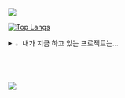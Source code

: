 
<img src="https://capsule-render.vercel.app/api?type=waving&color=260C73&height=500&section=header&text=ReadMe&fontSize=60"/>

[![Top Langs](https://github-readme-stats.vercel.app/api/top-langs/?username=wntjd7892)](https://github.com/anuraghazra/github-readme-stats)

<details>
<summary>
  <img src="https://raw.githubusercontent.com/Tarikul-Islam-Anik/Animated-Fluent-Emojis/master/Emojis/Hand%20gestures/Eyes.png" alt="Eyes" width="2%" /> 내가 지금 하고 있는 프로젝트는...
</summary>
   <br>
  
[![Solved.ac Profile](http://mazassumnida.wtf/api/v2/generate_badge?boj=wntjd7892)](https://solved.ac/wntjd7892/)
  
![js](https://img.shields.io/badge/JavaScript-F7DF1E?style=for-the-badge&logo=JavaScript&logoColor=white) ![html](https://img.shields.io/badge/HTML5-E34F26?style=for-the-badge&logo=html5&logoColor=white) ![css](https://img.shields.io/badge/CSS-239120?&style=for-the-badge&logo=css3&logoColor=white) ![react](https://img.shields.io/badge/React-20232A?style=for-the-badge&logo=react&logoColor=61DAFB)  
![MySQL](https://img.shields.io/badge/mysql-%2300f.svg?style=for-the-badge&logo=mysql&logoColor=white) ![java](https://img.shields.io/badge/Java-ED8B00?style=for-the-badge&logo=openjdk&logoColor=white) ![c](https://img.shields.io/badge/C-00599C?style=for-the-badge&logo=c&logoColor=white) ![python](https://img.shields.io/badge/Python-14354C?style=for-the-badge&logo=python&logoColor=white) ![kotlin](https://img.shields.io/badge/Kotlin-0095D5?&style=for-the-badge&logo=kotlin&logoColor=white) ![spring](https://img.shields.io/badge/Spring-6DB33F?style=for-the-badge&logo=spring&logoColor=white) 

</details>


<img src="https://capsule-render.vercel.app/api?type=waving&color=260C73&height=500&section=footer&text=Finish&fontSize=50"/>

